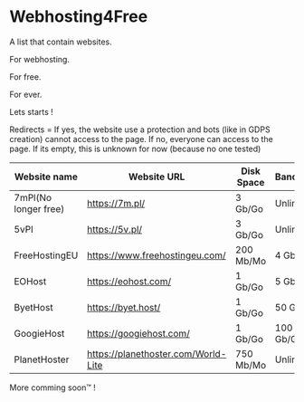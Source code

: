 # Webhosting4Free

A list that contain websites.

For webhosting.

For free.

For ever.

Lets starts !

Redirects = If yes, the website use a protection and bots (like in GDPS creation) cannot access to the page.
            If no, everyone can access to the page.
            If its empty, this is unknown for now (because no one tested)

|    Website name    |    Website URL                       |    Disk Space    |    Bandwidth    |    My rating     |Redirects|
|--------------------|--------------------------------------|------------------|-----------------|------------------|---------|
|7mPl(No longer free)|https://7m.pl/                        |3 Gb/Go           |Unlimited        |2/10              |No       |
|5vPl                |https://5v.pl/                        |3 Gb/Go           |Unlimited        |3/10              |No       |
|FreeHostingEU       |https://www.freehostingeu.com/        |200 Mb/Mo         |4 Gb/Go          |4/10              |         |
|EOHost              |https://eohost.com/                   |1 Gb/Go           |5 Gb/Go          |5/10              |         |
|ByetHost            |https://byet.host/                    |1 Gb/Go           |50 Gb/Go         |6/10              |Yes      |
|GoogieHost          |https://googiehost.com/               |1 Gb/Go           |100 Gb/Go        |6/10              |         |
|PlanetHoster        |https://planethoster.com/World-Lite   |750 Mb/Mo         |Unlimited        |4/10              |         |

More comming soon™ !
